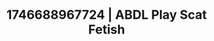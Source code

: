 ---
categories:
- AI-generated
- Romantic kink
- Consent-based play
- E-girl erotica
- ASMR
- Flirty smirk
- Closeness kink
- Cosplay
image: /assets/images/1746688967724.jpg
layout: post
seo:
  description: Featured content with sensual ABDL Play, Scat Fetish. HD images available.
  keywords: ABDL Play, Scat Fetish
  og_image: /assets/images/1746688967724.jpg
  schema_type: VisualArtwork
tags:
- ABDL Play
- Scat Fetish
- '#1746688967724'
title: 1746688967724 | ABDL Play Scat Fetish
---